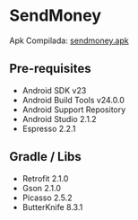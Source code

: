 # SendMoney




Apk Compilada:
<a href="apk/">sendmoney.apk</a> 

Pre-requisites
--------------

- Android SDK v23
- Android Build Tools v24.0.0
- Android Support Repository
- Android Studio 2.1.2
- Espresso 2.2.1

Gradle / Libs
--------------

- Retrofit 2.1.0
- Gson 2.1.0
- Picasso 2.5.2
- ButterKnife 8.3.1




